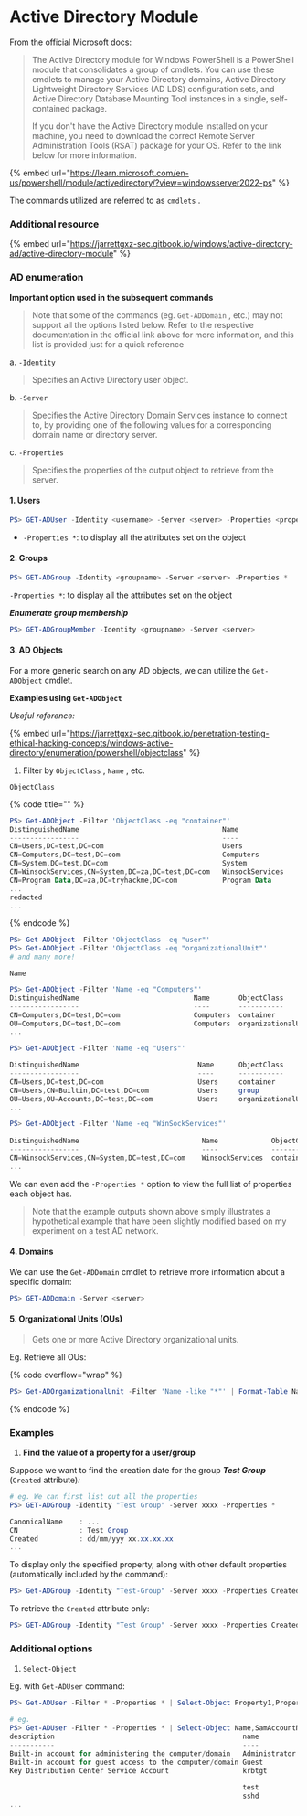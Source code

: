 # Active Directory Module

From the official Microsoft docs:

> The Active Directory module for Windows PowerShell is a PowerShell module that consolidates a group of cmdlets. You can use these cmdlets to manage your Active Directory domains, Active Directory Lightweight Directory Services (AD LDS) configuration sets, and Active Directory Database Mounting Tool instances in a single, self-contained package.
>
> If you don't have the Active Directory module installed on your machine, you need to download the correct Remote Server Administration Tools (RSAT) package for your OS. Refer to the link below for more information.

{% embed url="https://learn.microsoft.com/en-us/powershell/module/activedirectory/?view=windowsserver2022-ps" %}

The commands utilized are referred to as `cmdlets` .

### Additional resource

{% embed url="https://jarrettgxz-sec.gitbook.io/windows/active-directory-ad/active-directory-module" %}

### AD enumeration

**Important option used in the subsequent commands**

> Note that some of the commands (eg. `Get-ADDomain` , etc.) may not support all the options listed below.  Refer to the respective documentation in the official link above for more information, and this list is provided just for a quick reference

a. `-Identity`&#x20;

> Specifies an Active Directory user object.

b. `-Server`

> Specifies the Active Directory Domain Services instance to connect to, by providing one of the following values for a corresponding domain name or directory server.

c. `-Properties`

> Specifies the properties of the output object to retrieve from the server.

#### 1. Users

```powershell
PS> GET-ADUser -Identity <username> -Server <server> -Properties <properties>
```

* `-Properties *`:  to display all the attributes set on the object

#### 2. Groups

```powershell
PS> GET-ADGroup -Identity <groupname> -Server <server> -Properties *
```

`-Properties *`:  to display all the attributes set on the object

_**Enumerate group membership**_

```powershell
PS> GET-ADGroupMember -Identity <groupname> -Server <server>
```

#### 3. AD Objects

For a more generic search on any AD objects, we can utilize the `Get-ADObject` cmdlet.

**Examples using `Get-ADObject`**

_Useful reference:_

{% embed url="https://jarrettgxz-sec.gitbook.io/penetration-testing-ethical-hacking-concepts/windows-active-directory/enumeration/powershell/objectclass" %}

1. Filter by `ObjectClass` , `Name` , etc.

`ObjectClass`

{% code title="" %}
```powershell
PS> Get-ADObject -Filter 'ObjectClass -eq "container"'
DistinguishedName                                   Name           
-----------------                                   ----
CN=Users,DC=test,DC=com                             Users
CN=Computers,DC=test,DC=com                         Computers       
CN=System,DC=test,DC=com                            System
CN=WinsockServices,CN=System,DC=za,DC=test,DC=com   WinsockServices
CN=Program Data,DC=za,DC=tryhackme,DC=com           Program Data 
...
redacted 
...
```
{% endcode %}

```powershell
PS> Get-ADObject -Filter 'ObjectClass -eq "user"'
PS> Get-ADObject -Filter 'ObjectClass -eq "organizationalUnit"'
# and many more!
```

`Name`

```powershell
PS> Get-ADObject -Filter 'Name -eq "Computers"'
DistinguishedName                            Name       ObjectClass         ObjectGUID
-----------------                            ----       -----------         ----------
CN=Computers,DC=test,DC=com                  Computers  container           xxxx
OU=Computers,DC=test,DC=com                  Computers  organizationalUnit  xxxx
...

PS> Get-ADObject -Filter 'Name -eq "Users"'                                                       

DistinguishedName                             Name      ObjectClass            ObjectGUID
-----------------                             ----      -----------            ----------
CN=Users,DC=test,DC=com                       Users     container              xxxx
CN=Users,CN=Builtin,DC=test,DC=com            Users     group                  xxxx
OU=Users,OU=Accounts,DC=test,DC=com           Users     organizationalUnit     xxxx
...

PS> Get-ADObject -Filter 'Name -eq "WinSockServices"'         
                                                                                                              
DistinguishedName                              Name             ObjectClass   ObjectGUID
-----------------                              ----             -----------   ----------
CN=WinsockServices,CN=System,DC=test,DC=com    WinsockServices  container     xxxx
...

```

We can even add the `-Properties *` option to view the full list of properties each object has.&#x20;

> Note that the example outputs shown above simply illustrates a hypothetical example that have been slightly modified based on my experiment on a test AD network.

#### 4. Domains

We can use the `Get-ADDomain` cmdlet to retrieve more information about a specific domain:

```powershell
PS> GET-ADDomain -Server <server>
```

#### 5. Organizational Units (OUs)

> Gets one or more Active Directory organizational units.

Eg. Retrieve all OUs:

{% code overflow="wrap" %}
```powershell
PS> Get-ADOrganizationalUnit -Filter 'Name -like "*"' | Format-Table Name, DistinguishedName -A
```
{% endcode %}

### Examples

1. **Find the value of a property for a user/group**

Suppose we want to find the creation date for the group _**Test Group**_ (`Created` attribute)_:_

```powershell
# eg. We can first list out all the properties
PS> GET-ADGroup -Identity "Test Group" -Server xxxx -Properties *

CanonicalName    : ...
CN               : Test Group
Created          : dd/mm/yyy xx.xx.xx.xx
...
```

To display only the specified property, along with other default properties (automatically included by the command):

```powershell
PS> Get-ADGroup -Identity "Test-Group" -Server xxxx -Properties Created
```

To retrieve the `Created` attribute only:

```powershell
PS> GET-ADGroup -Identity "Test Group" -Server xxxx -Properties Created | Select-Object -ExpandProperty Created
```

### Additional options

1. `Select-Object`&#x20;

Eg. with `Get-ADUser` command:

```powershell
PS> Get-ADUser -Filter * -Properties * | Select-Object Property1,Property2,...

# eg.
PS> Get-ADUser -Filter * -Properties * | Select-Object Name,SamAccountName,Description
description                                              name          samaccountname
-----------                                              ----          --------------
Built-in account for administering the computer/domain   Administrator Administrator
Built-in account for guest access to the computer/domain Guest         Guest
Key Distribution Center Service Account                  krbtgt        krbtgt
                                                         
                                                         test          test-user
                                                         sshd          sshd
...
```



